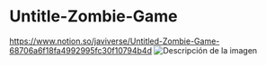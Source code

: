 # Untitle-Zombie-Game

https://www.notion.so/javiverse/Untitled-Zombie-Game-68706a6f18fa4992995fc30f10794b4d
<image src="https://s3.us-west-2.amazonaws.com/secure.notion-static.com/e7e61a3b-b0e4-450b-bdeb-6cda5b80b32e/Puntos_10.png?X-Amz-Algorithm=AWS4-HMAC-SHA256&X-Amz-Content-Sha256=UNSIGNED-PAYLOAD&X-Amz-Credential=AKIAT73L2G45EIPT3X45%2F20230201%2Fus-west-2%2Fs3%2Faws4_request&X-Amz-Date=20230201T064006Z&X-Amz-Expires=86400&X-Amz-Signature=7ed07ec9f481b95f24b26e1229a449546f9398aab8ad3efeaab36e465807a2f8&X-Amz-SignedHeaders=host&response-content-disposition=filename%3D%22Puntos%252010.png%22&x-id=GetObject" alt="Descripción de la imagen">
